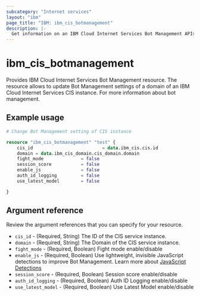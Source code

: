 ```yaml
---
subcategory: "Internet services"
layout: "ibm"
page_title: "IBM: ibm_cis_botmanagement"
description: |-
  Get information on an IBM Cloud Internet Services Bot Management APIs.
---
```


# ibm_cis_botmanagement

 Provides IBM Cloud Internet Services Bot Management resource. The resource allows to update Bot Management settings of a domain of an IBM Cloud Internet Services CIS instance. For more information about bot management.

## Example usage
```terraform
# Change Bot Management setting of CIS instance

resource "ibm_cis_botmanagement" "test" {
    cis_id                          = data.ibm_cis.cis.id
    domain = data.ibm_cis_domain.cis_domain.domain
    fight_mode				= false
    session_score			= false
    enable_js				= false
    auth_id_logging			= false
    use_latest_model 		= false

}
```

## Argument reference
Review the argument references that you can specify for your resource. 

- `cis_id` - (Required, String) The ID of the CIS service instance.
- `domain` - (Required, String) The Domain of the CIS service instance.
- `fight_mode` - (Required, Boolean) Fight mode enable/disable
- `enable_js` - (Required, Boolean) Use lightweight, invisible JavaScript detections to improve Bot Management. Learn more about [JavaScript Detections](https://developers.cloudflare.com/bots/reference/javascript-detections/)
- `session_score` - (Required, Boolean) Session score enable/disable
- `auth_id_logging` - (Required, Boolean) Auth ID Logging enable/disable
- `use_latest_model` - (Required, Boolean) Use Latest Model enable/disable



